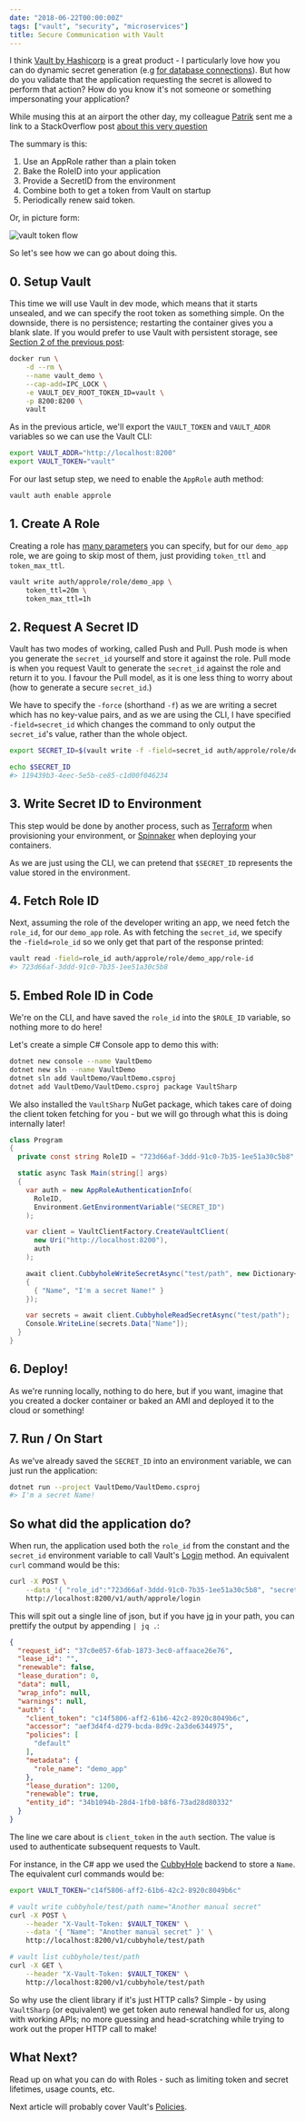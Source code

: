 ```yaml
---
date: "2018-06-22T00:00:00Z"
tags: ["vault", "security", "microservices"]
title: Secure Communication with Vault
---
```


I think [Vault by Hashicorp](https://vaultproject.io) is a great product - I particularly love how you can do dynamic secret generation (e.g [for database connections](/2018/06/17/secret-management-vault-postgres-connection)).  But how do you validate that the application requesting the secret is allowed to perform that action?  How do you know it's not someone or something impersonating your application?

While musing this at an airport the other day, my colleague [Patrik](https://twitter.com/PatrikHerrgard) sent me a link to a StackOverflow post [about this very question](https://stackoverflow.com/questions/46583873/hashicorp-vault-client-best-practise)

The summary is this:

1. Use an AppRole rather than a plain token
1. Bake the RoleID into your application
1. Provide a SecretID from the environment
1. Combine both to get a token from Vault on startup
1. Periodically renew said token.

Or, in picture form:

![vault token flow](/images/vault-flow.png)

So let's see how we can go about doing this.

## 0. Setup Vault

This time we will use Vault in dev mode, which means that it starts unsealed, and we can specify the root token as something simple. On the downside, there is no persistence; restarting the container gives you a blank slate.  If you would prefer to use Vault with persistent storage, see [Section 2 of the previous post](/2018/06/17/secret-management-vault-postgres-connection):

```bash
docker run \
    -d --rm \
    --name vault_demo \
    --cap-add=IPC_LOCK \
    -e VAULT_DEV_ROOT_TOKEN_ID=vault \
    -p 8200:8200 \
    vault
```

As in the previous article, we'll export the `VAULT_TOKEN` and `VAULT_ADDR` variables so we can use the Vault CLI:

```bash
export VAULT_ADDR="http://localhost:8200"
export VAULT_TOKEN="vault"
```

For our last setup step, we need to enable the `AppRole` auth method:

```bash
vault auth enable approle
```

## 1. Create A Role

Creating a role has [many parameters](https://www.vaultproject.io/api/auth/approle/index.html#create-new-approle) you can specify, but for our `demo_app` role, we are going to skip most of them, just providing `token_ttl` and `token_max_ttl`.

```bash
vault write auth/approle/role/demo_app \
    token_ttl=20m \
    token_max_ttl=1h
```

## 2. Request A Secret ID

Vault has two modes of working, called Push and Pull.  Push mode is when you generate the `secret_id` yourself and store it against the role.  Pull mode is when you request Vault to generate the `secret_id` against the role and return it to you.  I favour the Pull model, as it is one less thing to worry about (how to generate a secure `secret_id`.)

We have to specify the `-force` (shorthand `-f`) as we are writing a secret which has no key-value pairs, and as we are using the CLI, I have specified `-field=secret_id` which changes the command to only output the `secret_id`'s value, rather than the whole object.

```bash
export SECRET_ID=$(vault write -f -field=secret_id auth/approle/role/demo_app/secret-id)

echo $SECRET_ID
#> 119439b3-4eec-5e5b-ce85-c1d00f046234
```

## 3. Write Secret ID to Environment

This step would be done by another process, such as [Terraform](https://www.terraform.io/) when provisioning your environment, or [Spinnaker](https://www.spinnaker.io/) when deploying your containers.

As we are just using the CLI, we can pretend that `$SECRET_ID` represents the value stored in the environment.

## 4. Fetch Role ID

Next, assuming the role of the developer writing an app, we need fetch the `role_id`, for our `demo_app` role.  As with fetching the `secret_id`, we specify the `-field=role_id` so we only get that part of the response printed:

```bash
vault read -field=role_id auth/approle/role/demo_app/role-id
#> 723d66af-3ddd-91c0-7b35-1ee51a30c5b8
```

## 5. Embed Role ID in Code

We're on the CLI, and have saved the `role_id` into the `$ROLE_ID` variable, so nothing more to do here!

Let's create a simple C# Console app to demo this with:

```bash
dotnet new console --name VaultDemo
dotnet new sln --name VaultDemo
dotnet sln add VaultDemo/VaultDemo.csproj
dotnet add VaultDemo/VaultDemo.csproj package VaultSharp
```

We also installed the `VaultSharp` NuGet package, which takes care of doing the client token fetching for you - but we will go through what this is doing internally later!

```csharp
class Program
{
  private const string RoleID = "723d66af-3ddd-91c0-7b35-1ee51a30c5b8";

  static async Task Main(string[] args)
  {
    var auth = new AppRoleAuthenticationInfo(
      RoleID,
      Environment.GetEnvironmentVariable("SECRET_ID")
    );

    var client = VaultClientFactory.CreateVaultClient(
      new Uri("http://localhost:8200"),
      auth
    );

    await client.CubbyholeWriteSecretAsync("test/path", new Dictionary<string, object>
    {
      { "Name", "I'm a secret Name!" }
    });

    var secrets = await client.CubbyholeReadSecretAsync("test/path");
    Console.WriteLine(secrets.Data["Name"]);
  }
}
```

## 6. Deploy!

As we're running locally, nothing to do here, but if you want, imagine that you created a docker container or baked an AMI and deployed it to the cloud or something!

## 7. Run / On Start

As we've already saved the `SECRET_ID` into an environment variable, we can just run the application:

```bash
dotnet run --project VaultDemo/VaultDemo.csproj
#> I'm a secret Name!
```

## So what did the application do?

When run, the application used both the `role_id` from the constant and the `secret_id` environment variable to call Vault's [Login](https://www.vaultproject.io/api/auth/approle/index.html#login-with-approle) method.  An equivalent `curl` command would be this:

```bash
curl -X POST \
    --data '{ "role_id":"723d66af-3ddd-91c0-7b35-1ee51a30c5b8", "secret_id":"119439b3-4eec-5e5b-ce85-c1d00f046234" }' \
    http://localhost:8200/v1/auth/approle/login
```

This will spit out a single line of json, but if you have [jq](https://stedolan.github.io/jq/) in your path, you can prettify the output by appending `| jq .`:

```json
{
  "request_id": "37c0e057-6fab-1873-3ec0-affaace26e76",
  "lease_id": "",
  "renewable": false,
  "lease_duration": 0,
  "data": null,
  "wrap_info": null,
  "warnings": null,
  "auth": {
    "client_token": "c14f5806-aff2-61b6-42c2-8920c8049b6c",
    "accessor": "aef3d4f4-d279-bcda-8d9c-2a3de6344975",
    "policies": [
      "default"
    ],
    "metadata": {
      "role_name": "demo_app"
    },
    "lease_duration": 1200,
    "renewable": true,
    "entity_id": "34b1094b-28d4-1fb0-b8f6-73ad28d80332"
  }
}
```

The line we care about is `client_token` in the `auth` section.  The value is used to authenticate subsequent requests to Vault.

For instance, in the C# app we used the [CubbyHole](https://www.vaultproject.io/api/secret/cubbyhole/index.html) backend to store a `Name`.  The equivalent curl commands would be:

```bash
export VAULT_TOKEN="c14f5806-aff2-61b6-42c2-8920c8049b6c"

# vault write cubbyhole/test/path name="Another manual secret"
curl -X POST \
    --header "X-Vault-Token: $VAULT_TOKEN" \
    --data '{ "Name": "Another manual secret" }' \
    http://localhost:8200/v1/cubbyhole/test/path

# vault list cubbyhole/test/path
curl -X GET \
    --header "X-Vault-Token: $VAULT_TOKEN" \
    http://localhost:8200/v1/cubbyhole/test/path
```

So why use the client library if it's just HTTP calls?  Simple - by using `VaultSharp` (or equivalent) we get token auto renewal handled for us, along with working APIs; no more guessing and head-scratching while trying to work out the proper HTTP call to make!

## What Next?

Read up on what you can do with Roles - such as limiting token and secret lifetimes, usage counts, etc.

Next article will probably cover Vault's [Policies](https://www.vaultproject.io/docs/concepts/policies.html).

